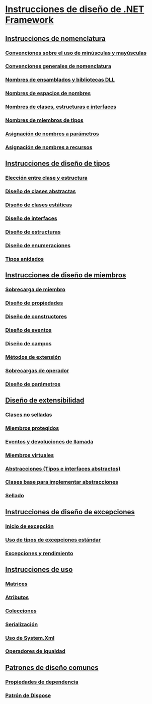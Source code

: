 # [Instrucciones de diseño de .NET Framework](index.md)
## [Instrucciones de nomenclatura](naming-guidelines.md)
### [Convenciones sobre el uso de minúsculas y mayúsculas](capitalization-conventions.md)
### [Convenciones generales de nomenclatura](general-naming-conventions.md)
### [Nombres de ensamblados y bibliotecas DLL](names-of-assemblies-and-dlls.md)
### [Nombres de espacios de nombres](names-of-namespaces.md)
### [Nombres de clases, estructuras e interfaces](names-of-classes-structs-and-interfaces.md)
### [Nombres de miembros de tipos](names-of-type-members.md)
### [Asignación de nombres a parámetros](naming-parameters.md)
### [Asignación de nombres a recursos](naming-resources.md)
## [Instrucciones de diseño de tipos](type.md)
### [Elección entre clase y estructura](choosing-between-class-and-struct.md)
### [Diseño de clases abstractas](abstract-class.md)
### [Diseño de clases estáticas](static-class.md)
### [Diseño de interfaces](interface.md)
### [Diseño de estructuras](struct.md)
### [Diseño de enumeraciones](enum.md)
### [Tipos anidados](nested-types.md)
## [Instrucciones de diseño de miembros](member.md)
### [Sobrecarga de miembro](member-overloading.md)
### [Diseño de propiedades](property.md)
### [Diseño de constructores](constructor.md)
### [Diseño de eventos](event.md)
### [Diseño de campos](field.md)
### [Métodos de extensión](extension-methods.md)
### [Sobrecargas de operador](operator-overloads.md)
### [Diseño de parámetros](parameter-design.md)
## [Diseño de extensibilidad](designing-for-extensibility.md)
### [Clases no selladas](unsealed-classes.md)
### [Miembros protegidos](protected-members.md)
### [Eventos y devoluciones de llamada](events-and-callbacks.md)
### [Miembros virtuales](virtual-members.md)
### [Abstracciones (Tipos e interfaces abstractos)](abstractions-abstract-types-and-interfaces.md)
### [Clases base para implementar abstracciones](base-classes-for-implementing-abstractions.md)
### [Sellado](sealing.md)
## [Instrucciones de diseño de excepciones](exceptions.md)
### [Inicio de excepción](exception-throwing.md)
### [Uso de tipos de excepciones estándar](using-standard-exception-types.md)
### [Excepciones y rendimiento](exceptions-and-performance.md)
## [Instrucciones de uso](usage-guidelines.md)
### [Matrices](arrays.md)
### [Atributos](attributes.md)
### [Colecciones](guidelines-for-collections.md)
### [Serialización](serialization.md)
### [Uso de System.Xml](system-xml-usage.md)
### [Operadores de igualdad](equality-operators.md)
## [Patrones de diseño comunes](common-design-patterns.md)
### [Propiedades de dependencia](dependency-properties.md)
### [Patrón de Dispose](dispose-pattern.md)
